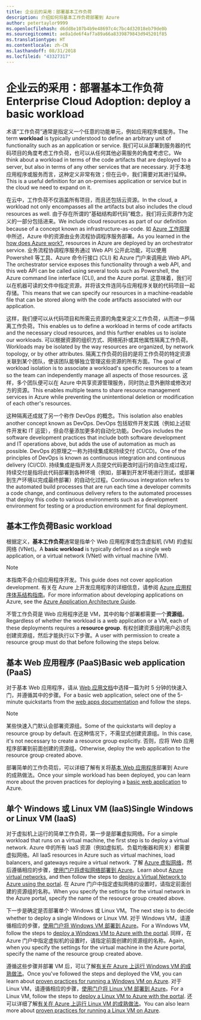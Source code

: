 ```yaml
---
title: 企业云的采用：部署基本工作负荷
description: 介绍如何将基本工作负荷部署到 Azure
author: petertaylor9999
ms.openlocfilehash: d6dd8e107b4b9e48697c4c7bc4d32018eb79de0b
ms.sourcegitcommit: ae8a1de6f4af7a89a66a8339879843d945201f85
ms.translationtype: HT
ms.contentlocale: zh-CN
ms.lasthandoff: 08/31/2018
ms.locfileid: "43327317"
---
```

# <a name="enterprise-cloud-adoption-deploy-a-basic-workload"></a><span data-ttu-id="e5749-103">企业云的采用：部署基本工作负荷</span><span class="sxs-lookup"><span data-stu-id="e5749-103">Enterprise Cloud Adoption: deploy a basic workload</span></span>

<span data-ttu-id="e5749-104">术语“工作负荷”通常是指定义一个任意的功能单元，例如应用程序或服务。</span><span class="sxs-lookup"><span data-stu-id="e5749-104">The term **workload** is typically understood to define an arbitrary unit of functionality such as an application or service.</span></span> <span data-ttu-id="e5749-105">我们可以从部署到服务器的代码项目的角度考虑工作负荷，也可以从任何其他必需服务的角度考虑它。</span><span class="sxs-lookup"><span data-stu-id="e5749-105">We think about a workload in terms of the code artifacts that are deployed to a server, but also in terms of any other services that are necessary.</span></span> <span data-ttu-id="e5749-106">对于本地应用程序或服务而言，这种定义非常有效；但在云中，我们需要对其进行延伸。</span><span class="sxs-lookup"><span data-stu-id="e5749-106">This is a useful definition for an on-premises application or service but in the cloud we need to expand on it.</span></span>

<span data-ttu-id="e5749-107">在云中，工作负荷不仅涵盖所有项目，而且还包括云资源。</span><span class="sxs-lookup"><span data-stu-id="e5749-107">In the cloud, a workload not only encompasses all the artifacts but also includes the cloud resources as well.</span></span> <span data-ttu-id="e5749-108">由于存在所谓的“基础结构即代码”概念，我们将云资源作为定义的一部分包括进来。</span><span class="sxs-lookup"><span data-stu-id="e5749-108">We include cloud resources as part of our definition because of a concept known as infrastructure-as-code.</span></span> <span data-ttu-id="e5749-109">如 [Azure 工作原理](../getting-started/what-is-azure.md)中所述，Azure 中的资源由业务流程协调程序服务部署。</span><span class="sxs-lookup"><span data-stu-id="e5749-109">As you learned in the [how does Azure work?](../getting-started/what-is-azure.md), resources in Azure are deployed by an orchestrator service.</span></span> <span data-ttu-id="e5749-110">业务流程协调程序服务通过 Web API 公开此功能，可以使用 Powershell 等工具、Azure 命令行接口 (CLI) 和 Azure 门户来调用此 Web API。</span><span class="sxs-lookup"><span data-stu-id="e5749-110">The orchestrator service exposes this functionality through a web API, and this web API can be called using several tools such as Powershell, the Azure command line interface (CLI), and the Azure portal.</span></span> <span data-ttu-id="e5749-111">这意味着，我们可以在机器可读的文件中指定资源，并将该文件连同与应用程序关联的代码项目一起存储。</span><span class="sxs-lookup"><span data-stu-id="e5749-111">This means that we can specify our resources in a machine-readable file that can be stored along with the code artifacts associated with our application.</span></span>

<span data-ttu-id="e5749-112">这样，我们便可以从代码项目和所需云资源的角度来定义工作负荷，从而进一步隔离工作负荷。</span><span class="sxs-lookup"><span data-stu-id="e5749-112">This enables us to define a workload in terms of code artifacts and the necessary cloud resources, and this further enables us to isolate our workloads.</span></span> <span data-ttu-id="e5749-113">可以根据资源的组织方式、网络拓扑或其他属性隔离工作负荷。</span><span class="sxs-lookup"><span data-stu-id="e5749-113">Workloads may be isolated by the way resources are organized, by network topology, or by other attributes.</span></span> <span data-ttu-id="e5749-114">隔离工作负荷的目的是将工作负荷的特定资源关联到某个团队，使该团队能够独立管理这些资源的所有方面。</span><span class="sxs-lookup"><span data-stu-id="e5749-114">The goal of workload isolation is to associate a workload's specific resources to a team so the team can independently manage all aspects of those resources.</span></span> <span data-ttu-id="e5749-115">这样，多个团队便可以在 Azure 中共享资源管理服务，同时防止意外删除或修改对方的资源。</span><span class="sxs-lookup"><span data-stu-id="e5749-115">This enables multiple teams to share resource management services in Azure while preventing the unintentional deletion or modification of each other's resources.</span></span>

<span data-ttu-id="e5749-116">这种隔离还成就了另一个称作 DevOps 的概念。</span><span class="sxs-lookup"><span data-stu-id="e5749-116">This isolation also enables another concept known as DevOps.</span></span> <span data-ttu-id="e5749-117">DevOps 包括软件开发实践（例如上述软件开发和 IT 运营），但会尽量添加更多的自动化功能。</span><span class="sxs-lookup"><span data-stu-id="e5749-117">DevOps includes the software development practices that include both software development and IT operations above, but adds the use of automation as much as possible.</span></span> <span data-ttu-id="e5749-118">DevOps 的原理之一称为持续集成和持续交付 (CI/CD)。</span><span class="sxs-lookup"><span data-stu-id="e5749-118">One of the principles of DevOps is known as continuous integration and continuous delivery (CI/CD).</span></span> <span data-ttu-id="e5749-119">持续集成是指开发人员提交代码更改时运行的自动生成过程，持续交付是指将此代码部署到各种环境（例如，部署到开发环境进行测试，或部署到生产环境以完成最终部署）的自动化过程。</span><span class="sxs-lookup"><span data-stu-id="e5749-119">Continuous integration refers to the automated build processes that are run each time a developer commits a code change, and continuous delivery refers to the automated processes that deploy this code to various environments such as a development environment for testing or a production environment for final deployment.</span></span>

## <a name="basic-workload"></a><span data-ttu-id="e5749-120">基本工作负荷</span><span class="sxs-lookup"><span data-stu-id="e5749-120">Basic workload</span></span>

<span data-ttu-id="e5749-121">根据定义，**基本工作负荷**通常是指单个 Web 应用程序或包含虚拟机 (VM) 的虚拟网络 (VNet)。</span><span class="sxs-lookup"><span data-stu-id="e5749-121">A **basic workload** is typically defined as a single web application, or a virtual network (VNet) with virtual machine (VM).</span></span> 

> [!NOTE]
> <span data-ttu-id="e5749-122">本指南不会介绍应用程序开发。</span><span class="sxs-lookup"><span data-stu-id="e5749-122">This guide does not cover application development.</span></span> <span data-ttu-id="e5749-123">有关在 Azure 上开发应用程序的详细信息，请参阅 [Azure 应用程序体系结构指南](/azure/architecture/guide/)。</span><span class="sxs-lookup"><span data-stu-id="e5749-123">For more information about developing applications on Azure, see the [Azure Application Architecture Guide](/azure/architecture/guide/).</span></span>

<span data-ttu-id="e5749-124">不管工作负荷是 Web 应用程序还是 VM，其中的每个部署都需要一个**资源组**。</span><span class="sxs-lookup"><span data-stu-id="e5749-124">Regardless of whether the workload is a web application or a VM, each of these deployments requires a **resource group**.</span></span> <span data-ttu-id="e5749-125">有权创建资源组的用户必须先创建资源组，然后才能执行以下步骤。</span><span class="sxs-lookup"><span data-stu-id="e5749-125">A user with permission to create a resource group must do that before following the steps below.</span></span>

## <a name="basic-web-application-paas"></a><span data-ttu-id="e5749-126">基本 Web 应用程序 (PaaS)</span><span class="sxs-lookup"><span data-stu-id="e5749-126">Basic web application (PaaS)</span></span>

<span data-ttu-id="e5749-127">对于基本 Web 应用程序，请从 [Web 应用文档](/azure/app-service?toc=/azure/architecture/cloud-adoption-guide/toc.json)中选择一篇为时 5 分钟的快速入门，并遵循其中的步骤。</span><span class="sxs-lookup"><span data-stu-id="e5749-127">For a basic web application, select one of the 5-minute quickstarts from the [web apps documentation](/azure/app-service?toc=/azure/architecture/cloud-adoption-guide/toc.json) and follow the steps.</span></span> 

> [!NOTE]
> <span data-ttu-id="e5749-128">某些快速入门默认会部署资源组。</span><span class="sxs-lookup"><span data-stu-id="e5749-128">Some of the quickstarts will deploy a resource group by default.</span></span> <span data-ttu-id="e5749-129">在这种情况下，不需显式创建资源组。</span><span class="sxs-lookup"><span data-stu-id="e5749-129">In this case, it's not necessary to create a resource group explicitly.</span></span> <span data-ttu-id="e5749-130">否则，应将 Web 应用程序部署到前面创建的资源组。</span><span class="sxs-lookup"><span data-stu-id="e5749-130">Otherwise, deploy the web application to the resource group created above.</span></span>

<span data-ttu-id="e5749-131">部署简单的工作负荷后，可以详细了解有关将[基本 Web 应用程序](/azure/architecture/reference-architectures/app-service-web-app/basic-web-app?toc=/azure/architecture/cloud-adoption-guide/toc.json)部署到 Azure 的成熟做法。</span><span class="sxs-lookup"><span data-stu-id="e5749-131">Once your simple workload has been deployed, you can learn more about the proven practices for deploying a [basic web application](/azure/architecture/reference-architectures/app-service-web-app/basic-web-app?toc=/azure/architecture/cloud-adoption-guide/toc.json) to Azure.</span></span>

## <a name="single-windows-or-linux-vm-iaas"></a><span data-ttu-id="e5749-132">单个 Windows 或 Linux VM (IaaS)</span><span class="sxs-lookup"><span data-stu-id="e5749-132">Single Windows or Linux VM (IaaS)</span></span>

<span data-ttu-id="e5749-133">对于虚拟机上运行的简单工作负荷，第一步是部署虚拟网络。</span><span class="sxs-lookup"><span data-stu-id="e5749-133">For a simple workload that runs on a virtual machine, the first step is to deploy a virtual network.</span></span> <span data-ttu-id="e5749-134">Azure 中的所有 IaaS 资源（例如虚拟机、负载均衡器和网关）都需要虚拟网络。</span><span class="sxs-lookup"><span data-stu-id="e5749-134">All IaaS resources in Azure such as virtual machines, load balancers, and gateways require a virtual network.</span></span> <span data-ttu-id="e5749-135">了解 [Azure 虚拟网络](/azure/virtual-network/virtual-networks-overview?toc=/azure/architecture/cloud-adoption-guide/toc.json)，然后遵循相应的步骤，[使用门户将虚拟网络部署到 Azure](/azure/virtual-network/quick-create-portal?toc=/azure/architecture/cloud-adoption-guide/toc.json)。</span><span class="sxs-lookup"><span data-stu-id="e5749-135">Learn about [Azure virtual networks](/azure/virtual-network/virtual-networks-overview?toc=/azure/architecture/cloud-adoption-guide/toc.json), and then follow the steps to [deploy a Virtual Network to Azure using the portal](/azure/virtual-network/quick-create-portal?toc=/azure/architecture/cloud-adoption-guide/toc.json).</span></span> <span data-ttu-id="e5749-136">在 Azure 门户中指定虚拟网络的设置时，请指定前面创建的资源组的名称。</span><span class="sxs-lookup"><span data-stu-id="e5749-136">When you specify the settings for the virtual network in the Azure portal, specify the name of the resource group created above.</span></span>

<span data-ttu-id="e5749-137">下一步是确定是否部署单个 Windows 或 Linux VM。</span><span class="sxs-lookup"><span data-stu-id="e5749-137">The next step is to decide whether to deploy a single Windows or Linux VM.</span></span> <span data-ttu-id="e5749-138">对于 Windows VM，请遵循相应的步骤，[使用门户将 Windows VM 部署到 Azure](/azure/virtual-machines/windows/quick-create-portal?toc=/azure/architecture/cloud-adoption-guide/toc.json)。</span><span class="sxs-lookup"><span data-stu-id="e5749-138">For a Windows VM, follow the steps to [deploy a Windows VM to Azure with the portal](/azure/virtual-machines/windows/quick-create-portal?toc=/azure/architecture/cloud-adoption-guide/toc.json).</span></span> <span data-ttu-id="e5749-139">同样，在 Azure 门户中指定虚拟机的设置时，请指定前面创建的资源组的名称。</span><span class="sxs-lookup"><span data-stu-id="e5749-139">Again, when you specify the settings for the virtual machine in the Azure portal, specify the name of the resource group created above.</span></span>

<span data-ttu-id="e5749-140">遵循这些步骤并部署 VM 后，可以了解[有关在 Azure 上运行 Windows VM 的成熟做法](/azure/architecture/reference-architectures/virtual-machines-windows/single-vm?toc=/azure/architecture/cloud-adoption-guide/toc.json)。</span><span class="sxs-lookup"><span data-stu-id="e5749-140">Once you've followed the steps and deployed the VM, you can learn about [proven practices for running a Windows VM on Azure](/azure/architecture/reference-architectures/virtual-machines-windows/single-vm?toc=/azure/architecture/cloud-adoption-guide/toc.json).</span></span> <span data-ttu-id="e5749-141">对于 Linux VM，请遵循相应的步骤，[使用门户将 Linux VM 部署到 Azure](/azure/virtual-machines/linux/quick-create-portal?toc=/azure/architecture/cloud-adoption-guide/toc.json)。</span><span class="sxs-lookup"><span data-stu-id="e5749-141">For a Linux VM, follow the steps to [deploy a Linux VM to Azure with the portal](/azure/virtual-machines/linux/quick-create-portal?toc=/azure/architecture/cloud-adoption-guide/toc.json).</span></span> <span data-ttu-id="e5749-142">还可以详细了解[有关在 Azure 上运行 Linux VM 的成熟做法](/azure/architecture/reference-architectures/virtual-machines-linux/single-vm?toc=/azure/architecture/cloud-adoption-guide/toc.json)。</span><span class="sxs-lookup"><span data-stu-id="e5749-142">You can also learn more about [proven practices for running a Linux VM on Azure](/azure/architecture/reference-architectures/virtual-machines-linux/single-vm?toc=/azure/architecture/cloud-adoption-guide/toc.json).</span></span>